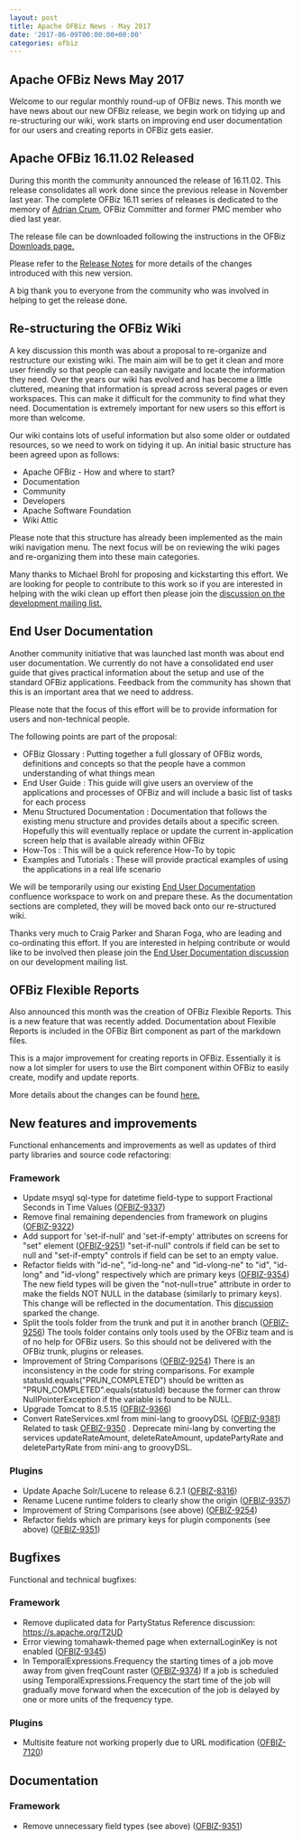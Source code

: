 ```yaml
---
layout: post
title: Apache OFBiz News - May 2017
date: '2017-06-09T00:00:00+00:00'
categories: ofbiz
---
```

<h2>Apache OFBiz News May 2017 </h2>
Welcome to our regular monthly round-up of OFBiz news.
This month we have news about our new OFBiz release, we begin work on tidying up and re-structuring our wiki, work starts on improving end user documentation for our users and creating reports in OFBiz gets easier.
<!--more--> 
<h2>Apache OFBiz 16.11.02 Released</h2>
During this month the community announced the release of 16.11.02. This release consolidates all work done since the previous release in November last year. The complete OFBiz 16.11 series of releases is dedicated to the memory of <a href="https://cwiki.apache.org/confluence/display/OFBIZ/Memorial+-+Adrian+Crum" target="_blank" rel="noopener">Adrian Crum</a>, OFBiz Committer and former PMC member who died last year.
<p></p>
The release file can be downloaded following the instructions in the OFBiz <a href="http://ofbiz.apache.org/download.html" target="_blank" rel="noopener">Downloads page.</a>
<p></p>
Please refer to the <a href="http://ofbiz.apache.org/release-notes-16.11.02.html" target="_blank" rel="noopener">Release Notes</a> for more details of the changes introduced with this new version.
<p></p>
A big thank you to everyone from the community who was involved in helping to get the release done.
<h2>Re-structuring the OFBiz Wiki</h2>
A key discussion this month was about a proposal to re-organize and restructure our existing wiki. The main aim will be to get it clean and more user friendly so that people can easily navigate and locate the information they need.
Over the years our wiki has evolved and has become a little cluttered, meaning that information is spread across several pages or even workspaces. This can make it difficult for the community to find what they need. Documentation is extremely important for new users so this effort is more than welcome.
<p></p>
Our wiki contains lots of useful information but also some older or outdated resources, so we need to work on tidying it up. An initial basic structure has been agreed upon as follows:
<ul>
 	<li>Apache OFBiz - How and where to start?</li>
 	<li>Documentation</li>
 	<li>Community</li>
 	<li>Developers</li>
 	<li>Apache Software Foundation</li>
 	<li>Wiki Attic</li>
</ul>
Please note that this structure has already been implemented as the main wiki navigation menu. The next focus will be on reviewing the wiki pages and re-organizing them into these main categories.
<p></p>
Many thanks to Michael Brohl for proposing and kickstarting this effort. We are looking for people to contribute to this work so if you are interested in helping with the wiki clean up effort then please join the <a href="https://s.apache.org/yBOC" target="_blank" rel="noopener">discussion on the development mailing list.</a>
<h2>End User Documentation</h2>
Another community initiative that was launched last month was about end user documentation. We currently do not have a consolidated end user guide that gives practical information about the setup and use of the standard OFBiz applications. Feedback from the community has shown that this is an important area that we need to address.
<p></p>
Please note that the focus of this effort will be to provide information for users and non-technical people.
<p></p>
The following points are part of the proposal:
<ul>
 	<li>OFBiz Glossary : Putting together a full glossary of OFBiz words, definitions and concepts so that the people have a common understanding of what things mean</li>
 	<li>End User Guide : This guide will give users an overview of the applications and processes of OFBiz and will include a basic list of tasks for each process</li>
 	<li>Menu Structured Documentation : Documentation that follows the existing menu structure and provides details about a specific screen. Hopefully this will eventually
replace or update the current in-application screen help that is available already within OFBiz</li>
 	<li>How-Tos : This will be a quick reference How-To by topic</li>
 	<li>Examples and Tutorials : These will provide practical examples of using the applications in a real life scenario</li>
</ul>
We will be temporarily using our existing <a href="https://s.apache.org/iYK3" target="_blank" rel="noopener">End User Documentation</a> confluence workspace to work on and prepare these. As the documentation sections are completed, they will be moved back onto our re-structured wiki.
<p></p>
Thanks very much to Craig Parker and Sharan Foga, who are leading and co-ordinating this effort. If you are interested in helping contribute or would like to be involved then please join the <a href="https://s.apache.org/K7CA" target="_blank" rel="noopener">End User Documentation discussion</a> on our development mailing list.
<h2>OFBiz Flexible Reports</h2>
Also announced this month was the creation of OFBiz Flexible Reports. This is a new feature that was recently added. Documentation about Flexible Reports is included in the OFBiz Birt component as part of the markdown files.
<p></p>
This is a major improvement for creating reports in OFBiz. Essentially it is now a lot simpler for users to use the Birt component within OFBiz to easily create, modify and update reports.
<p></p>
More details about the changes can be found <a href="https://blogs.apache.org/ofbiz/entry/the-birt-flexible-reports-a" target="_blank" rel="noopener">here.</a>
<h2>New features and improvements</h2>
Functional enhancements and improvements as well as updates of third party libraries and source code refactoring:
<h3>Framework</h3>
<ul>
 	<li>Update msyql sql-type for datetime field-type to support Fractional Seconds in Time Values (<a href="https://issues.apache.org/jira/browse/OFBIZ-9337">OFBIZ-9337</a>)</li>
 	<li>Remove final remaining dependencies from framework on plugins (<a href="https://issues.apache.org/jira/browse/OFBIZ-9322">OFBIZ-9322</a>)</li>
 	<li>Add support for 'set-if-null' and 'set-if-empty' attributes on screens for "set" element (<a href="https://issues.apache.org/jira/browse/OFBIZ-9251">OFBIZ-9251</a>)
"set-if-null" controls if field can be set to null and "set-if-empty" controls if field can be set to an empty value.</li>
 	<li>Refactor fields with "id-ne", "id-long-ne" and "id-vlong-ne" to "id", "id-long" and "id-vlong" respectively which are primary keys (<a href="https://issues.apache.org/jira/browse/OFBIZ-9354">OFBIZ-9354</a>)
The new field types will be given the "not-null=true" attribute in order to make the fields NOT NULL in the database (similarly to primary keys). This change will be reflected in the documentation. This <a href="http://markmail.org/message/d2tpovewhtotukwa">discussion</a> sparked the change.</li>
 	<li>Split the tools folder from the trunk and put it in another branch (<a href="https://issues.apache.org/jira/browse/OFBIZ-9256">OFBIZ-9256</a>)
The tools folder contains only tools used by the OFBiz team and is of no help for OFBiz users. So this should not be delivered with the OFBiz trunk, plugins or releases.</li>
 	<li>Improvement of String Comparisons (<a href="https://issues.apache.org/jira/browse/OFBIZ-9254">OFBIZ-9254</a>)
There is an inconsistency in the code for string comparisons. For example statusId.equals("PRUN_COMPLETED") should be written as "PRUN_COMPLETED".equals(statusId) because the former can throw NullPointerException if the variable is found to be NULL.</li>
 	<li>Upgrade Tomcat to 8.5.15 (<a href="https://issues.apache.org/jira/browse/OFBIZ-9366">OFBIZ-9366</a>)</li>
 	<li>Convert RateServices.xml from mini-lang to groovyDSL (<a href="https://issues.apache.org/jira/browse/OFBIZ-9381">OFBIZ-9381</a>)
Related to task <a href="https://issues.apache.org/jira/browse/OFBIZ-9350">OFBIZ-9350</a> . Deprecate mini-lang by converting the services updateRateAmount, deleteRateAmount, updatePartyRate and deletePartyRate from mini-ang to groovyDSL.</li>
</ul>
<h3>Plugins</h3>
<ul>
 	<li>Update Apache Solr/Lucene to release 6.2.1 (<a href="https://issues.apache.org/jira/browse/OFBIZ-8316">OFBIZ-8316</a>)</li>
 	<li>Rename Lucene runtime folders to clearly show the origin (<a href="https://issues.apache.org/jira/browse/OFBIZ-9357">OFBIZ-9357</a>)</li>
 	<li>Improvement of String Comparisons (see above) (<a href="https://issues.apache.org/jira/browse/OFBIZ-9254">OFBIZ-9254</a>)</li>
 	<li>Refactor fields which are primary keys for plugin components (see above) (<a href="https://issues.apache.org/jira/browse/OFBIZ-9351">OFBIZ-9351</a>)</li>
</ul>
<h2>Bugfixes</h2>
Functional and technical bugfixes:
<h3>Framework</h3>
<ul>
 	<li>Remove duplicated data for PartyStatus
Reference discussion: <a href="https://s.apache.org/T2UD">https://s.apache.org/T2UD</a></li>
 	<li>Error viewing tomahawk-themed page when externalLoginKey is not enabled (<a href="https://issues.apache.org/jira/browse/OFBIZ-9345">OFBIZ-9345</a>)</li>
 	<li>In TemporalExpressions.Frequency the starting times of a job move away from given freqCount raster (<a href="https://issues.apache.org/jira/browse/OFBIZ-9374">OFBIZ-9374</a>)
If a job is scheduled using TemporalExpressions.Frequency the start time of the job will gradually move forward when the excecution of the job is delayed by one or more units of the frequency type.</li>
</ul>
<h3>Plugins</h3>
<ul>
 	<li>Multisite feature not working properly due to URL modification (<a href="https://issues.apache.org/jira/browse/OFBIZ-7120">OFBIZ-7120</a>)</li>
</ul>
<h2> Documentation</h2>
<h3>Framework</h3>
<ul>
 	<li>Remove unnecessary field types (see above) (<a href="https://issues.apache.org/jira/browse/OFBIZ-9351">OFBIZ-9351</a>)</li>
</ul>
